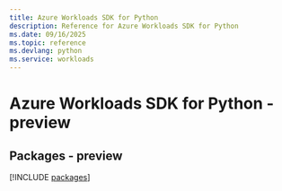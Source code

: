 ```yaml
---
title: Azure Workloads SDK for Python
description: Reference for Azure Workloads SDK for Python
ms.date: 09/16/2025
ms.topic: reference
ms.devlang: python
ms.service: workloads
---
```

# Azure Workloads SDK for Python - preview
## Packages - preview
[!INCLUDE [packages](workloads-index.md)]
